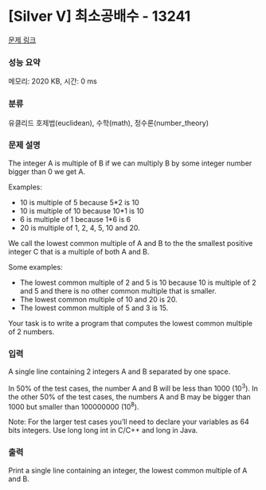 # [Silver V] 최소공배수 - 13241 

[문제 링크](https://www.acmicpc.net/problem/13241) 

### 성능 요약

메모리: 2020 KB, 시간: 0 ms

### 분류

유클리드 호제법(euclidean), 수학(math), 정수론(number_theory)

### 문제 설명

<p>The integer A is multiple of B if we can multiply B by some integer number bigger than 0 we get A. </p>

<p>Examples:</p>

<ul>
	<li>10 is multiple of 5 because 5*2 is 10</li>
	<li>10 is multiple of 10 because 10*1 is 10</li>
	<li>6 is multiple of 1 because 1*6 is 6</li>
	<li>20 is multiple of 1, 2, 4, 5, 10 and 20.</li>
</ul>

<p>We call the lowest common multiple of A and B to the the smallest positive integer C that is a multiple of both A and B.</p>

<p>Some examples:</p>

<ul>
	<li>The lowest common multiple of 2 and 5 is 10 because 10 is multiple of 2 and 5 and there is no other common multiple that is smaller.</li>
	<li>The lowest common multiple of 10 and 20 is 20.</li>
	<li>The lowest common multiple of 5 and 3 is 15.</li>
</ul>

<p>Your task is to write a program that computes the lowest common multiple of 2 numbers.</p>

### 입력 

 <p>A single line containing 2 integers A and B separated by one space.</p>

<p>In 50% of the test cases, the number A and B will be less than 1000 (10<sup>3</sup>). In the other 50% of the test cases, the numbers A and B may be bigger than 1000 but smaller than 100000000 (10<sup>8</sup>). </p>

<p>Note: For the larger test cases you’ll need to declare your variables as 64 bits integers. Use long long int in C/C++ and long in Java.</p>

### 출력 

 <p>Print a single line containing an integer, the lowest common multiple of A and B.</p>

